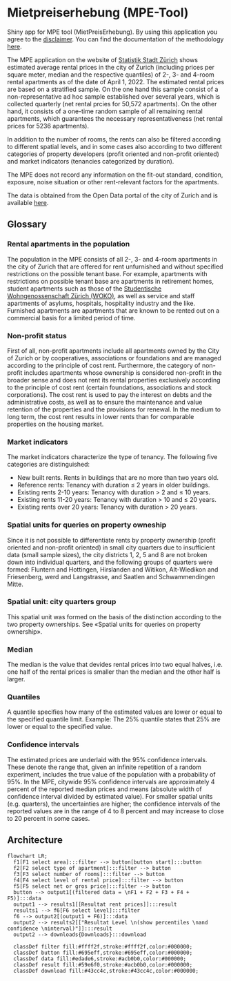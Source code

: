 # Mietpreiserhebung (MPE-Tool)
Shiny app for MPE tool (MietPreisErhebung). By using this application you agree to the [disclaimer](https://www.stadt-zuerich.ch/prd/de/index/statistik/themen/bauen-wohnen/mietpreise/mietpreiserhebung/disclaimer.html). You can find the documentation of the methodology [here](https://www.stadt-zuerich.ch/prd/de/index/statistik/publikationen-angebote/publikationen/methodenbericht/Methodenbericht_Mietpreiserhebung.html).

The MPE application on the website of [Statistik Stadt Zürich](https://www.stadt-zuerich.ch/prd/de/index/statistik/themen/bauen-wohnen/mietpreise/mietpreiserhebung.html) shows estimated average rental prices in the city of Zurich (including prices per square meter, median and the respective quantiles) of 2-, 3- and 4-room rental apartments as of the date of April 1, 2022. The estimated rental prices are based on a stratified sample. On the one hand this sample consist of a non-representative ad hoc sample established over several years, which is collected quarterly (net rental prcies for 50,572 apartments). On the other hand, it consists of a one-time random sample of all remaining rental apartments, which guarantees the necessary representativeness (net rental prices for 5236 apartments).

In addition to the number of rooms, the rents can also be filtered according to different spatial levels, and in some cases also according to two different categories of property developers (profit oriented and non-profit oriented) and market indicators (tenancies categorized by duration).

The MPE does not record any information on the fit-out standard, condition, exposure, noise situation or other rent-relevant factors for the apartments.

The data is obtained from the Open Data portal of the city of Zurich and is available [here](https://data.stadt-zuerich.ch/dataset/bau_whg_mpe_mietpreis_raum_zizahl_gn_jahr_od5161).

## Glossary
### Rental apartments in the population
The population in the MPE consists of all 2-, 3- and 4-room apartments in the city of Zurich that are offered for rent unfurnished and without specified restrictions on the possible tenant base. For example, apartments with restrictions on possible tenant base are apartments in retirement homes, student apartments such as those of the [Studentische Wohngenossenschaft Zürich (WOKO)](https://www.woko.ch/), as well as service and staff apartments of asylums, hospitals, hospitality industry and the like. Furnished apartments are apartments that are known to be rented out on a commercial basis for a limited period of time.

### Non-profit status
First of all, non-profit apartments include all apartments owned by the City of Zurich or by cooperatives, associations or foundations and are managed according to the principle of cost rent. Furthermore, the category of non-profit includes apartments whose ownership is considered non-profit in the broader sense and does not rent its rental properties exclusively according to the principle of cost rent (certain foundations, associations and stock corporations). The cost rent is used to pay the interest on debts and the administrative costs, as well as to ensure the maintenance and value retention of the properties and the provisions for renewal. In the medium to long term, the cost rent results in lower rents than for comparable properties on the housing market.

### Market indicators
The market indicators characterize the type of tenancy. The following five categories are distinguished:

- New built rents. Rents in buildings that are no more than two years old.
- Reference rents: Tenancy with duration ≤ 2 years in older buildings.
- Existing rents 2-10 years: Tenancy with duration > 2 and ≤ 10 years.
- Existing rents 11-20 years: Tenancy with duration > 10 and ≤ 20 years.
- Existing rents over 20 years: Tenancy with duration > 20 years.

### Spatial units for queries on property owneship
Since it is not possible to differentiate rents by property ownership (profit oriented and non-profit oriented) in small city quarters due to insufficient data (small sample sizes), the city districts 1, 2, 5 and 8 are not broken down into individual quarters, and the following groups of quarters were formed: Fluntern and Hottingen, Hirslanden and Witikon, Alt-Wiedikon and Friesenberg, werd and Langstrasse, and Saatlen and Schwammendingen Mitte.

### Spatial unit: city quarters group
This spatial unit was formed on the basis of the distinction according to the two property ownerships. See «Spatial units for queries on property ownership».

### Median
The median is the value that devides rental prices into two equal halves, i.e. one half of the rental prices is smaller than the median and the other half is larger.

### Quantiles
A quantile specifies how many of the estimated values are lower or equal to the specified quantile limit. Example: The 25% quantile states that 25% are lower or equal to the specified value.

### Confidence intervals
The estimated prices are underlaid with the 95% confidence intervals. These denote the range that, given an infinite repetition of a random experiment, includes the true value of the population with a probability of 95%. In the MPE, citywide 95% confidence intervals are approximately 4 percent of the reported median prices and means (absolute width of confidence interval divided by estimated value). For smaller spatial units (e.g. quarters), the uncertainties are higher; the confidence intervals of the reported values are in the range of 4 to 8 percent and may increase to close to 20 percent in some cases.

## Architecture

```mermaid
flowchart LR;
  f1[F1 select area]:::filter --> button[button start]:::button
  f2[F2 select type of apartment]:::filter --> button
  f3[F3 select number of rooms]:::filter --> button
  f4[F4 select level of rental price]:::filter --> button
  f5[F5 select net or gros price]:::filter --> button
  button --> output1[(filtered data = \nF1 + F2 + F3 + F4 + F5)]:::data
  output1 --> results1[[Resultat rent prices]]:::result
  results1 --> f6[F6 select level]:::filter
  f6 --> output2[(output1 + F6)]:::data
  output2 --> results2[["Resultat Level \n(show percentiles \nand confidence \ninterval)"]]:::result
  output2 --> downloads{Downloads}:::download
  
  classDef filter fill:#ffff2f,stroke:#ffff2f,color:#000000;
  classDef button fill:#695eff,stroke:#695eff,color:#000000;
  classDef data fill:#edade6,stroke:#acb0b0,color:#000000;
  classDef result fill:#59e6f0,stroke:#acb0b0,color:#000000;
  classDef download fill:#43cc4c,stroke:#43cc4c,color:#000000;
```
